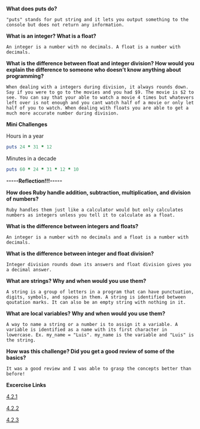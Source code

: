 **What does puts do?**

```"puts" stands for put string and it lets you output something to the console but does not return any information.```

**What is an integer? What is a float?**

```An integer is a number with no decimals. A float is a number with decimals.```

**What is the difference between float and integer 
division? How would you explain the difference to someone who doesn't know anything about programming?**

```When dealing with a integers during division, it always rounds down. Say if you were to go to the movies and you had $9. The movie is $2 to see. You can say that your able to watch a movie 4 times but whatevers left over is not enough and you cant watch half of a movie or only let half of you to watch. When dealing with floats you are able to get a much more accurate number during division.```


**Mini Challenges**

Hours in a year
```ruby
puts 24 * 31 * 12
```
Minutes in a decade
```ruby
puts 60 * 24 * 31 * 12 * 10
```

**-----Reflection!!!-----**

**How does Ruby handle addition, subtraction, multiplication, and division of numbers?**

```Ruby handles them just like a calculator would but only calculates numbers as integers unless you tell it to calculate as a float.```

**What is the difference between integers and floats?**

```An integer is a number with no decimals and a float is a number with decimals.```

**What is the difference between integer and float division?**

```Integer division rounds down its answers and float division gives you a decimal answer.```

**What are strings? Why and when would you use them?**

```A string is a group of letters in a program that can have punctuation, digits, symbols, and spaces in them. A string is identified between qoutation marks. It can also be an empty string with nothing in it.```

**What are local variables? Why and when would you use them?**

```A way to name a string or a number is to assign it a variable. A variable is identified as a name with its first character in lowercase. Ex. my_name = "Luis". my_name is the variable and "Luis" is the string.```

**How was this challenge? Did you get a good review of some of the basics?**

```It was a good review and I was able to grasp the concepts better than before!```

**Excercise Links**

[4.2.1](https://github.com/HolixSF/phase-0/blob/master/week-4/defining-variables.rb)

[4.2.2](https://github.com/HolixSF/phase-0/blob/master/week-4/simple-string.rb)

[4.2.3](https://github.com/HolixSF/phase-0/blob/master/week-4/basic-math.rb)
